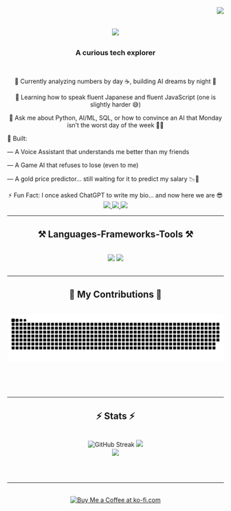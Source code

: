 <img align="right" src="https://visitor-badge.laobi.icu/badge?page_id=page.id=vivekpal01.vivekpal01" />

<h1 align="center">
    <img src="https://readme-typing-svg.herokuapp.com/?font=Righteous&size=35&center=true&vCenter=true&width=500&height=70&duration=4000&lines=Hi+There!+👋;+I'm+Vivek+Pal!;" />
</h1>

<h3 align="center">A curious tech explorer </h3>

<br/>

<div align="center">
 
 🔭 Currently analyzing numbers by day ☕, building AI dreams by night 🌙
 
 🌱 Learning how to speak fluent Japanese and fluent JavaScript (one is slightly harder 😅)

💬 Ask me about Python, AI/ML, SQL, or how to convince an AI that Monday isn’t the worst day of the week 🤖😩
</div>
<div align="left">
📂 Built:

— A Voice Assistant that understands me better than my friends

— A Game AI that refuses to lose (even to me)

— A gold price predictor... still waiting for it to predict my salary 📉💸

 </div>
 <div align="center">
 ⚡ Fun Fact: I once asked ChatGPT to write my bio... and now here we are 😎
 </div>
 
<div align="center"> 
  <a href="vivekpal2408@gmail.com">
    <img src="https://img.shields.io/badge/Gmail-333333?style=for-the-badge&logo=gmail&logoColor=red" />
  </a>
  <a href="http://www.linkedin.com/in/vivekpal01" target="_blank">
    <img src="https://img.shields.io/badge/LinkedIn-0077B5?style=for-the-badge&logo=linkedin&logoColor=white" target="_blank" />
  </a>
  <a href="https://github.com/vivekpal01" target="_blank">
     <img src="https://img.shields.io/badge/Portfolio-FF5722?style=for-the-badge&logo=todoist&logoColor=white" target="_blank" /> <!-- sqlite, safari, google-chrome are other good icon options -->
  </a>
</div>

 <hr/>
 
<h2 align="center">⚒️ Languages-Frameworks-Tools ⚒️</h2>
<br/>
<div align="center">
    <img src="https://skillicons.dev/icons?i=python,javascript,react,bootstrap,postman,materialui,html,css,tailwindcss,figma,git,github,nodejs" />
    <img src="https://skillicons.dev/icons?i=mongodb,mysql,java,c,vscode,opencv,tensorflow,pytorch,docker,express,flask,nextjs" /><br>
</div>

<br/>
<hr/>

<div align="center">
  <h2>🐍 My Contributions 🐍</h2>
  <br>
  <img alt="snake eating my contributions" src="https://raw.githubusercontent.com/vivekpal01/vivekpal01/e9c064de411ee2ace8dde7d67e99834f9f710139/github-contribution-grid-snake.svg" />
  
  <br/><br/><br/>
</div>

<hr/>

<h2 align="center">⚡ Stats ⚡</h2>
<br>
<div align=center>
  <img width=390 src="https://git-hub-streak-stats.vercel.app?user=vivekpal01&theme=nightfox" alt="GitHub Streak"/>
  <img width=390 src="https://github-readme-stats.vercel.app/api?username=vivekpal01&theme=highcontrast&show_icons=true&hide_border=false&count_private=true" />
  <br/>
  <img width=325 align="center" src="https://github-readme-stats.vercel.app/api/top-langs/?username=vivekpal01&theme=highcontrast&show_icons=true&hide_border=false&layout=compact" />
</div>

<br/><br/>

<hr/>

<br/>

<div align="center">
<a href='https://ko-fi.com/V7V4RAK9C' target='_blank'><img height='64' style='border:0px;height:64px;' src='https://storage.ko-fi.com/cdn/kofi1.png?v=3' border='0' alt='Buy Me a Coffee at ko-fi.com' /></a>
</div>

<br/>
